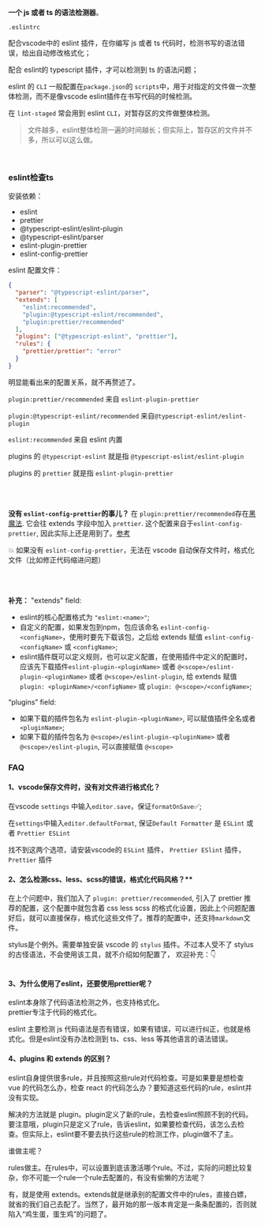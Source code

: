 **一个 js 或者 ts 的语法检测器**。  

`.eslintrc`

配合vscode中的 eslint 插件，在你编写 js 或者 ts 代码时，检测书写的语法错误，给出自动修改格式化；

配合 eslint的 typescript 插件，才可以检测到 ts 的语法问题；

eslint 的 `CLI` 一般配置在`package.json`的 `scripts`中，用于对指定的文件做一次整体检测，而不是像vscode eslint插件在书写代码的时候检测。

在 `lint-staged` 常会用到 eslint `CLI`，对暂存区的文件做整体检测。
> 文件越多，eslint整体检测一遍的时间越长；但实际上，暂存区的文件并不多，所以可以这么做。

<br>

### eslint检查ts
安装依赖：
- eslint
- prettier
- @typescript-eslint/eslint-plugin
- @typescript-eslint/parser
- eslint-plugin-prettier
- eslint-config-prettier

eslint 配置文件：
```json
{
  "parser": "@typescript-eslint/parser",
  "extends": [
    "eslint:recommended",
    "plugin:@typescript-eslint/recommended",
    "plugin:prettier/recommended"
  ],
  "plugins": ["@typescript-eslint", "prettier"],
  "rules": {
    "prettier/prettier": "error"
  }
}
```
明显能看出来的配置关系，就不再赘述了。

`plugin:prettier/recommended` 来自 `eslint-plugin-prettier`  

`plugin:@typescript-eslint/recommended` 来自`@typescript-eslint/eslint-plugin`  

`eslint:recommended` 来自 eslint 内置  

plugins 的 `@typescript-eslint` 就是指 `@typescript-eslint/eslint-plugin`  

plugins 的 `prettier` 就是指 `eslint-plugin-prettier`

<br>
<br>

**没有 `eslint-config-prettier`的事儿？**
在 `plugin:prettier/recommended`存在[黑魔法](https://github.com/prettier/eslint-plugin-prettier#recommended-configuration).
它会往 extends 字段中加入 `prettier`.
这个配置来自于`eslint-config-prettier`, 因此实际上还是用到了。[参考](https://www.npmjs.com/package/eslint-plugin-prettier) 

💥 如果没有 `eslint-config-prettier`，无法在 vscode 自动保存文件时，格式化文件（比如修正代码缩进问题）

<br>
<br>

**补充：**
"extends" field:
* eslint的核心配置格式为 `"eslint:<name>"`;  
* 自定义的配置，如果发包到npm，包应该命名 `eslint-config-<configName>`，使用时要先下载该包，之后给 extends 赋值 `eslint-config-<configName>` 或 `<configName>`;
* eslint插件既可以定义规则，也可以定义配置，在使用插件中定义的配置时，应该先下载插件`eslint-plugin-<pluginName>` 或者 `@<scope>/eslint-plugin-<pluginName>` 或者 `@<scope>/eslint-plugin`, 给 extends 赋值 `plugin: <pluginName>/<configName>` 或 `plugin: @<scope>/<configName>`;

“plugins” field:
* 如果下载的插件包名为 `eslint-plugin-<pluginName>`, 可以赋值插件全名或者 `<pluginName>`;
* 如果下载的插件包名为 `@<scope>/eslint-plugin-<pluginName>` 或者 `@<scope>/eslint-plugin`, 可以直接赋值 `@<scope>`


### FAQ
#### 1、vscode保存文件时，没有对文件进行格式化？
在vscode `settings` 中输入`editor.save`，保证`formatOnSave`✅;

在`settings`中输入`editor.defaultFormat`, 保证`Default Formatter` 是 `ESLint` 或者 `Prettier ESLint`

找不到这两个选项，请安装vscode的 `ESLint` 插件， `Prettier ESlint` 插件， `Prettier` 插件


#### 2、怎么检测css、less、scss的错误，格式化代码风格？**
在上个问题中，我们加入了 `plugin: prettier/recommended`, 引入了 prettier 推荐的配置，这个配置中就包含着  css less scss 的格式化设置，因此上个问题配置好后，就可以直接保存，格式化这些文件了。推荐的配置中，还支持` markdown `文件。

stylus是个例外。需要单独安装 vscode 的 `stylus` 插件。不过本人受不了 stylus 的古怪语法，不会使用该工具，就不介绍如何配置了，
欢迎补充：👇
```

```

#### 3、为什么使用了eslint，还要使用prettier呢？
eslint本身除了代码语法检测之外，也支持格式化。  
prettier专注于代码的格式化。  
     
eslint 主要检测 js 代码语法是否有错误，如果有错误，可以进行纠正，也就是格式化。但是eslint没有办法检测到 ts、css、less 等其他语言的语法错误。 

#### 4、plugins 和 extends 的区别？
eslint自身提供很多rule，并且按照这些rule对代码检查。可是如果要是想检查 vue 的代码怎么办，检查 react 的代码怎么办？要知道这些代码的rule，eslint并没有实现。

解决的方法就是 plugin。plugin定义了新的rule，去检查eslint照顾不到的代码。要注意哦，plugin只是定义了rule，告诉eslint，如果要检查代码，该怎么去检查。但实际上，eslint要不要去执行这些rule的检测工作，plugin做不了主。

谁做主呢？

rules做主。在rules中，可以设置到底该激活哪个rule。不过，实际的问题比较复杂，你不可能一个rule一个rule去配置的，有没有偷懒的方法呢？

有，就是使用 extends。extends就是继承别的配置文件中的rules，直接白嫖，就省的我们自己去配了。当然了，最开始的那一版本肯定是一条条配置的，否则就陷入“鸡生蛋，蛋生鸡”的问题了。